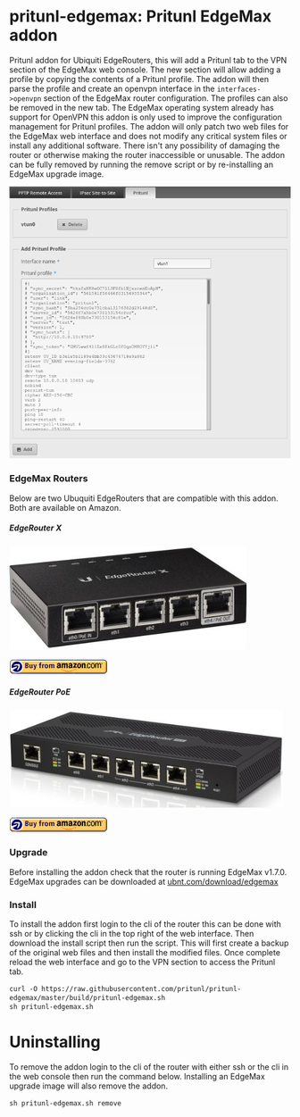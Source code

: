 # pritunl-edgemax: Pritunl EdgeMax addon

Pritunl addon for Ubiquiti EdgeRouters, this will add a Pritunl tab to the VPN
section of the EdgeMax web console. The new section will allow adding a profile
by copying the contents of a Pritunl profile. The addon will then parse the
profile and create an openvpn interface in the `interfaces->openvpn` section
of the EdgeMax router configuration. The profiles can also be removed in the
new tab. The EdgeMax operating system already has support for OpenVPN this
addon is only used to improve the configuration management for Pritunl
profiles. The addon will only patch two web files for the EdgeMax web interface
and does not modify any critical system files or install any additional
software. There isn't any possibility of damaging the router or otherwise
making the router inaccessible or unusable. The addon can be fully removed by
running the remove script or by re-installing an EdgeMax upgrade image.

![screenshot](img/screenshot.png)

### EdgeMax Routers

Below are two Ubuquiti EdgeRouters that are compatible with this addon. Both
are available on Amazon.

##### EdgeRouter X

[![ubntX](img/ubntX.jpg)](http://www.amazon.com/gp/product/B00YFJT29C/ref=as_li_qf_sp_asin_il_tl?ie=UTF8&camp=1789&creative=9325&creativeASIN=B00YFJT29C&linkCode=as2&tag=pritunl-20&linkId=HSAPRM4CC524QR7A)

[![amzn](img/amzn.gif)](http://www.amazon.com/gp/product/B00YFJT29C/ref=as_li_qf_sp_asin_il_tl?ie=UTF8&camp=1789&creative=9325&creativeASIN=B00YFJT29C&linkCode=as2&tag=pritunl-20&linkId=HSAPRM4CC524QR7A)

##### EdgeRouter PoE

[![ubnt5](img/ubnt5.jpg)](http://www.amazon.com/gp/product/B00E77N3WE/ref=as_li_qf_sp_asin_il_tl?ie=UTF8&camp=1789&creative=9325&creativeASIN=B00E77N3WE&linkCode=as2&tag=pritunl-20&linkId=SHG4FHGP4LE7ZH7T)

[![amzn](img/amzn.gif)](http://www.amazon.com/gp/product/B00E77N3WE/ref=as_li_qf_sp_asin_il_tl?ie=UTF8&camp=1789&creative=9325&creativeASIN=B00E77N3WE&linkCode=as2&tag=pritunl-20&linkId=SHG4FHGP4LE7ZH7T)

### Upgrade

Before installing the addon check that the router is running EdgeMax v1.7.0.
EdgeMax upgrades can be downloaded at
[ubnt.com/download/edgemax](https://www.ubnt.com/download/edgemax)

### Install

To install the addon first login to the cli of the router this can be done with
ssh or by clicking the cli in the top right of the web interface. Then
download the install script then run the script. This will first create a
backup of the original web files and then install the modified files. Once
complete reload the web interface and go to the VPN section to access the
Pritunl tab.

```
curl -O https://raw.githubusercontent.com/pritunl/pritunl-edgemax/master/build/pritunl-edgemax.sh
sh pritunl-edgemax.sh
```

# Uninstalling

To remove the addon login to the cli of the router with either ssh or the cli
in the web console then run the command below. Installing an EdgeMax upgrade
image will also remove the addon.

```
sh pritunl-edgemax.sh remove
```
